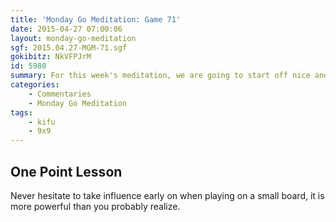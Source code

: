 ```yaml
---
title: 'Monday Go Meditation: Game 71'
date: 2015-04-27 07:00:06
layout: monday-go-meditation
sgf: 2015.04.27-MGM-71.sgf
gokibitz: NkVFPJrM
id: 5980
summary: For this week's meditation, we are going to start off nice and easy with a 9x9 game I played on GoQuest a week or so ago. It's not too crazy in regards to fighting, but is a great example of how powerful influence can be on such a small board. Hope that you enjoy the game and the commentary!
categories:
	- Commentaries
	- Monday Go Meditation
tags:
	- kifu
	- 9x9
---
```


## One Point Lesson

Never hesitate to take influence early on when playing on a small board, it is more powerful than you probably realize.
